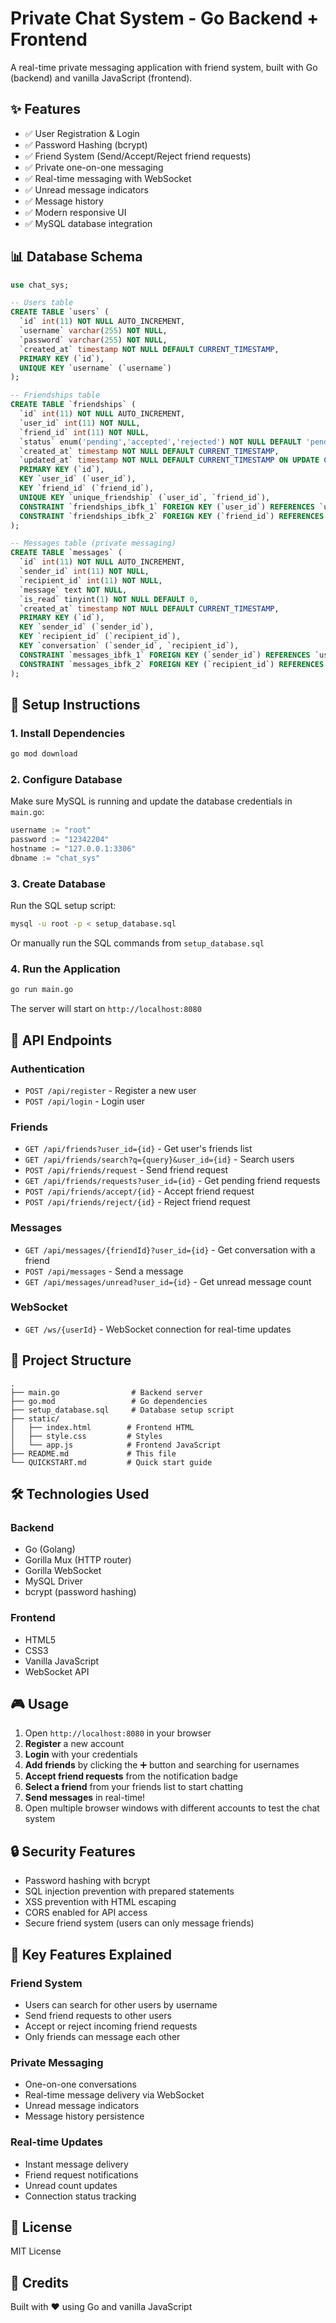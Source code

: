 # Private Chat System - Go Backend + Frontend

A real-time private messaging application with friend system, built with Go (backend) and vanilla JavaScript (frontend).

## ✨ Features

- ✅ User Registration & Login
- ✅ Password Hashing (bcrypt)
- ✅ Friend System (Send/Accept/Reject friend requests)
- ✅ Private one-on-one messaging
- ✅ Real-time messaging with WebSocket
- ✅ Unread message indicators
- ✅ Message history
- ✅ Modern responsive UI
- ✅ MySQL database integration

## 📊 Database Schema

```sql
use chat_sys;

-- Users table
CREATE TABLE `users` (
  `id` int(11) NOT NULL AUTO_INCREMENT,
  `username` varchar(255) NOT NULL,
  `password` varchar(255) NOT NULL,
  `created_at` timestamp NOT NULL DEFAULT CURRENT_TIMESTAMP,
  PRIMARY KEY (`id`),
  UNIQUE KEY `username` (`username`)
);

-- Friendships table
CREATE TABLE `friendships` (
  `id` int(11) NOT NULL AUTO_INCREMENT,
  `user_id` int(11) NOT NULL,
  `friend_id` int(11) NOT NULL,
  `status` enum('pending','accepted','rejected') NOT NULL DEFAULT 'pending',
  `created_at` timestamp NOT NULL DEFAULT CURRENT_TIMESTAMP,
  `updated_at` timestamp NOT NULL DEFAULT CURRENT_TIMESTAMP ON UPDATE CURRENT_TIMESTAMP,
  PRIMARY KEY (`id`),
  KEY `user_id` (`user_id`),
  KEY `friend_id` (`friend_id`),
  UNIQUE KEY `unique_friendship` (`user_id`, `friend_id`),
  CONSTRAINT `friendships_ibfk_1` FOREIGN KEY (`user_id`) REFERENCES `users` (`id`) ON DELETE CASCADE,
  CONSTRAINT `friendships_ibfk_2` FOREIGN KEY (`friend_id`) REFERENCES `users` (`id`) ON DELETE CASCADE
);

-- Messages table (private messaging)
CREATE TABLE `messages` (
  `id` int(11) NOT NULL AUTO_INCREMENT,
  `sender_id` int(11) NOT NULL,
  `recipient_id` int(11) NOT NULL,
  `message` text NOT NULL,
  `is_read` tinyint(1) NOT NULL DEFAULT 0,
  `created_at` timestamp NOT NULL DEFAULT CURRENT_TIMESTAMP,
  PRIMARY KEY (`id`),
  KEY `sender_id` (`sender_id`),
  KEY `recipient_id` (`recipient_id`),
  KEY `conversation` (`sender_id`, `recipient_id`),
  CONSTRAINT `messages_ibfk_1` FOREIGN KEY (`sender_id`) REFERENCES `users` (`id`) ON DELETE CASCADE,
  CONSTRAINT `messages_ibfk_2` FOREIGN KEY (`recipient_id`) REFERENCES `users` (`id`) ON DELETE CASCADE
);
```

## 🚀 Setup Instructions

### 1. Install Dependencies

```bash
go mod download
```

### 2. Configure Database

Make sure MySQL is running and update the database credentials in `main.go`:

```go
username := "root"
password := "12342204"
hostname := "127.0.0.1:3306"
dbname := "chat_sys"
```

### 3. Create Database

Run the SQL setup script:

```bash
mysql -u root -p < setup_database.sql
```

Or manually run the SQL commands from `setup_database.sql`

### 4. Run the Application

```bash
go run main.go
```

The server will start on `http://localhost:8080`

## 📡 API Endpoints

### Authentication
- `POST /api/register` - Register a new user
- `POST /api/login` - Login user

### Friends
- `GET /api/friends?user_id={id}` - Get user's friends list
- `GET /api/friends/search?q={query}&user_id={id}` - Search users
- `POST /api/friends/request` - Send friend request
- `GET /api/friends/requests?user_id={id}` - Get pending friend requests
- `POST /api/friends/accept/{id}` - Accept friend request
- `POST /api/friends/reject/{id}` - Reject friend request

### Messages
- `GET /api/messages/{friendId}?user_id={id}` - Get conversation with a friend
- `POST /api/messages` - Send a message
- `GET /api/messages/unread?user_id={id}` - Get unread message count

### WebSocket
- `GET /ws/{userId}` - WebSocket connection for real-time updates

## 📁 Project Structure

```
.
├── main.go                # Backend server
├── go.mod                 # Go dependencies
├── setup_database.sql     # Database setup script
├── static/
│   ├── index.html        # Frontend HTML
│   ├── style.css         # Styles
│   └── app.js            # Frontend JavaScript
├── README.md             # This file
└── QUICKSTART.md         # Quick start guide
```

## 🛠️ Technologies Used

### Backend
- Go (Golang)
- Gorilla Mux (HTTP router)
- Gorilla WebSocket
- MySQL Driver
- bcrypt (password hashing)

### Frontend
- HTML5
- CSS3
- Vanilla JavaScript
- WebSocket API

## 🎮 Usage

1. Open `http://localhost:8080` in your browser
2. **Register** a new account
3. **Login** with your credentials
4. **Add friends** by clicking the ➕ button and searching for usernames
5. **Accept friend requests** from the notification badge
6. **Select a friend** from your friends list to start chatting
7. **Send messages** in real-time!
8. Open multiple browser windows with different accounts to test the chat system

## 🔒 Security Features

- Password hashing with bcrypt
- SQL injection prevention with prepared statements
- XSS prevention with HTML escaping
- CORS enabled for API access
- Secure friend system (users can only message friends)

## 🌟 Key Features Explained

### Friend System
- Users can search for other users by username
- Send friend requests to other users
- Accept or reject incoming friend requests
- Only friends can message each other

### Private Messaging
- One-on-one conversations
- Real-time message delivery via WebSocket
- Unread message indicators
- Message history persistence

### Real-time Updates
- Instant message delivery
- Friend request notifications
- Unread count updates
- Connection status tracking

## 📝 License

MIT License

## 🙏 Credits

Built with ❤️ using Go and vanilla JavaScript
